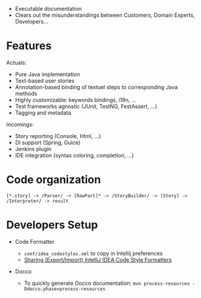 
* Executable documentation
* Clears out the misunderstandings between Customers, Domain Experts, Developers...


# Features

Actuals:

* Pure Java implementation
* Text-based user stories
* Annotation-based binding of textuel steps to corresponding Java methods
* Highly customizable: keywords bindings, i18n, ...
* Test frameworks agnostic (JUnit, TestNG, FestAssert, ...)
* Tagging and metadata

Incomings:

* Story reporting (Console, Html, ...)
* DI support (Spring, Guice)
* Jenkins plugin
* IDE integration (syntax coloring, completion, ...)

# Code organization

    [*.story] -> /Parser/ -> [RawPart]* -> /StoryBuilder/ -> [Story] -> /Interpreter/ -> result

# Developers Setup

* Code Formatter
  * `conf/idea_codestyles.xml` to copy in Intellij preferences
  * [Sharing (Export/Import) IntelliJ IDEA Code Style Formatters](http://navinpeiris.com/2011/09/11/sharing-exportimport-intellij-idea-code-style-formatters/)

* Docco
  * To quickly generate Docco documentation: `mvn process-resources -Ddocco.phase=process-resources`
